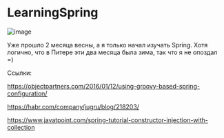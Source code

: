 # LearningSpring
![image](https://user-images.githubusercontent.com/22048950/39454227-c222e6de-4ce2-11e8-9afa-c22bae16ee1e.png)





Уже прошло 2 месяца весны, а я только начал изучать Spring. Хотя логично, что в Питере эти два месяца была зима, так что я не опоздал =)

Ссылки:

https://objectpartners.com/2016/01/12/using-groovy-based-spring-configuration/

https://habr.com/company/jugru/blog/218203/

https://www.javatpoint.com/spring-tutorial-constructor-injection-with-collection
